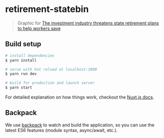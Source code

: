 # retirement-statebin

> Graphic for [The investment industry threatens state retirement plans to help workers save
](https://www.publicintegrity.org/2018/04/02/21643/investment-industry-threatens-state-retirement-plans-help-workers-save)

## Build setup

``` bash
# install dependencies
$ yarn install

# serve with hot reload at localhost:3000
$ yarn run dev

# build for production and launch server
$ yarn start
```

For detailed explanation on how things work, checkout the [Nuxt.js docs](https://github.com/nuxt/nuxt.js).

## Backpack

We use [backpack](https://github.com/palmerhq/backpack) to watch and build the application, so you can use the latest ES6 features (module syntax, async/await, etc.).
